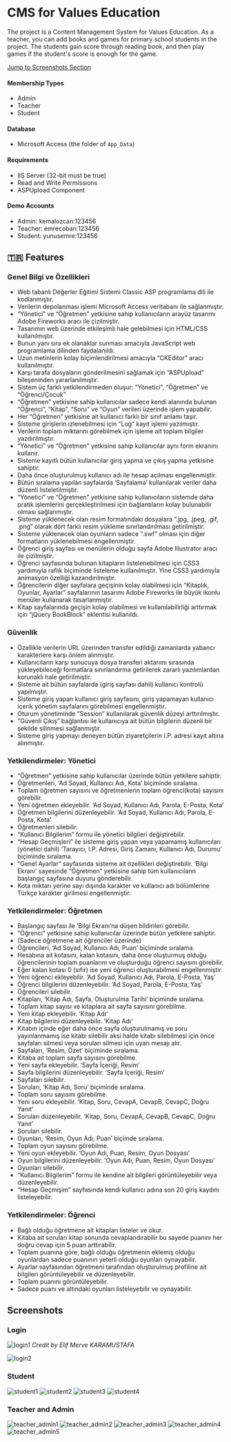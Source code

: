# CMS for Values Education
The project is a Content Management System for Values Education. As a teacher, you can add books and games for primary school students in the project. The students gain score through reading book, and then play games if the student's score is enough for the game.

[Jump to Screenshots Section](#screenshots)

#### **Membership Types**
* Admin
* Teacher
* Student

#### **Database**
* Microsoft Access (the folder of `App_Data`)

#### **Requirements**
* IIS Server (32-bit must be true)
* Read and Write Permissions
* ASPUpload Component

#### **Demo Accounts**
* Admin: kemalozcan:123456
* Teacher: emrecoban:123456
* Student: yunusemre:123456

## :tr: Features
### Genel Bilgi ve Özellikleri
* 	Web tabanlı Değerler Eğitimi Sistemi Classic ASP programlama dili ile kodlanmıştır.
* 	Verilerin depolanması işlemi Microsoft Access veritabanı ile sağlanmıştır.
* 	“Yönetici” ve “Öğretmen” yetkisine sahip kullanıcıların arayüz tasarımı Adobe Fireworks aracı ile çizilmiştir.
* 	Tasarımın web üzerinde etkileşimli hale gelebilmesi için HTML/CSS kullanılmıştır.
* 	Bunun yanı sıra ek olanaklar sunması amacıyla JavaScript web programlama dilinden faydalanıldı.
* 	Uzun metinlerin kolay biçimlendirilmesi amacıyla “CKEditor” aracı kullanılmıştır. 
* 	Karşı tarafa dosyaların gönderilmesini sağlamak için “ASPUpload” bileşeninden yararlanılmıştır.
* 	Sistem üç farklı yetkilendirmeden oluşur: “Yönetici”, “Öğretmen” ve “Öğrenci/Çocuk”
* 	“Öğretmen” yetkisine sahip kullanıcılar sadece kendi alanında bulunan “Öğrenci”, “Kitap”, “Soru” ve “Oyun” verileri üzerinde işlem yapabilir.
* 	Her “Öğretmen” yetkisine ait kullanıcı farklı bir sınıf anlamı taşır. 
* 	Sisteme girişlerin izlenebilmesi için “Log” kayıt işlemi yazılmıştır.
* 	Verilerin toplam miktarını görebilmek için işleme ait toplam bilgiler yazdırılmıştır.
* 	“Yönetici” ve “Öğretmen” yetkisine sahip kullanıcılar aynı form ekranını kullanır.
* 	Sisteme kayıtlı bütün kullanıcılar giriş yapma ve çıkış yapma yetkisine sahiptir.
* 	Daha önce oluşturulmuş kullanıcı adı ile hesap açılması engellenmiştir.
* 	Bütün sıralama yapılan sayfalarda ‘Sayfalama’ kullanılarak veriler daha düzenli listeletilmiştir.
* 	“Yönetici” ve “Öğretmen” yetkisine sahip kullanıcıların sistemde daha pratik işlemlerini gerçekleştirilmesi için bağlantıların kolay bulunabilir olması sağlanmıştır.
* 	Sisteme yüklenecek olan resim formatındaki dosyalara “.jpg, .jpeg, .gif, .png” olarak dört farklı resim yükleme sınırlandırılması getirilmiştir.
* 	Sisteme yüklenecek olan oyunların sadece “.swf” olması için diğer formatların yüklenebilmesi engellenmiştir.
* 	Öğrenci giriş sayfası ve menülerin olduğu sayfa Adobe Illustrator aracı ile çizilmiştir.
* 	Öğrenci sayfasında bulunan kitapların listelenebilmesi için CSS3 yardımıyla raflık biçiminde listeleme kullanılmıştır. Yine CSS3 yardımıyla animasyon özelliği kazandırılmıştır.
* 	Öğrencilerin diğer sayfalara geçişinin kolay olabilmesi için “Kitaplık, Oyunlar, Ayarlar” sayfalarının tasarımı Adobe Fireworks ile büyük ikonlu menüler kullanarak tasarlanmıştır.
* 	Kitap sayfalarında geçişin kolay olabilmesi ve kullanılabilirliği arttırmak için “jQuery BookBlock” eklentisi kullanıldı.

### Güvenlik
* 	Özellikle verilerin URL üzerinden transfer edildiği zamanlarda yabancı karakterlere karşı önlem alınmıştır.
* 	Kullanıcıların karşı sunucuya dosya transferi aktarımı sırasında yükleyebileceği formatlara sınırlandırma getirilerek zararlı yazılımlardan korunaklı  hale getirilmiştir.
* 	Sisteme ait bütün sayfalarda (giriş sayfası dahil) kullanıcı kontrolü yapılmıştır.
* 	Sisteme giriş yapan kullanıcı giriş sayfasını, giriş yapamayan kullanıcı içerik yönetim sayfalarını görebilmesi engellenmiştir.
* 	Oturum yönetiminde “Session” kullanılarak güvenlik düzeyi arttırılmıştır.
* 	“Güvenli Çıkış” bağlantısı ile kullanıcıya ait bütün bilgilerin düzenli bir şekilde silinmesi sağlanmıştır.
* 	Sisteme giriş yapmayı deneyen bütün ziyaretçilerin I.P. adresi kayıt altına alınmıştır.

### Yetkilendirmeler: Yönetici
* 	“Öğretmen” yetkisine sahip kullanıcılar üzerinde bütün yetkilere sahiptir.
* 	Öğretmenleri, ‘Ad Soyad, Kullanıcı Adı, Kota’ biçiminde sıralama.
* 	Toplam öğretmen sayısını ve öğretmenlerin toplam öğrenci(kota) sayısını görebilir.
* 	Yeni öğretmen ekleyebilir. ‘Ad Soyad, Kullanıcı Adı, Parola, E-Posta, Kota’
* 	Öğretmen bilgilerini düzenleyebilir.  ‘Ad Soyad, Kullanıcı Adı, Parola, E-Posta, Kota’
* 	Öğretmenleri silebilir.
* 	“Kullanıcı Bilgilerim” formu ile yönetici bilgileri değiştirebilir.
* 	“Hesap Geçmişleri” ile sisteme giriş yapan veya yapamamış kullanıcıları (yönetici dahil) ‘Tarayıcı, I.P. Adresi, Giriş Zamanı, Kullanıcı Adı, Durumu’ biçiminde sıralama.
* 	“Genel Ayarlar” sayfasında sisteme ait özellikleri değiştirebilir. ‘Bilgi Ekranı’ sayesinde “Öğretmen” yetkisine sahip tüm kullanıcıların başlangıç sayfasına duyuru gönderebilir.
* 	Kota miktarı yerine sayı dışında karakter ve kullanıcı adı bölümlerine Türkçe karakter girilmesi engellenmiştir.

### Yetkilendirmeler: Öğretmen
* 	Başlangıç sayfası ile ‘Bilgi Ekranı’na düşen bildirileri görebilir.
* 	“Öğrenci” yetkisine sahip kullanıcılar üzerinde bütün yetkilere sahiptir. 
* (Sadece öğretmene ait öğrenciler üzerinde)
* 	Öğrencileri, ‘Ad Soyad, Kullanıcı Adı, Puan’ biçiminde sıralama.
* 	Hesabına ait kotasını, kalan kotasını, daha önce oluşturmuş olduğu öğrencilerinin toplam puanlarını ve oluşturduğu öğrenci sayısını görebilir.
* 	Eğer kalan kotası 0 (sıfır) ise yeni öğrenci oluşturabilmesi engellenmiştir.
* 	Yeni öğrenci ekleyebilir. ‘Ad Soyad, Kullanıcı Adı, Parola, E-Posta, Yaş’
* 	Öğrenci bilgilerini düzenleyebilir. ‘Ad Soyad, Parola, E-Posta, Yaş’
* 	Öğrencileri silebilir.
* 	Kitapları, ‘Kitap Adı, Sayfa, Oluşturulma Tarihi’ biçiminde sıralama.
* 	Toplam kitap sayısı ve kitaplara ait sayfa sayısını görebilme.
* 	Yeni kitap ekleyebilir. ‘Kitap Adı’
* 	Kitap bilgilerini düzenleyebilir. ‘Kitap Adı’
* 	Kitabın içinde eğer daha önce sayfa oluşturulmamış ve soru yayınlanmamış ise kitabı silebilir aksi halde kitabı silebilmesi için önce sayfaları silmesi veya soruları silmesi için uyarı mesajı alır.
* 	Sayfaları, ‘Resim, Özet’ biçiminde sıralama.
* 	Kitaba ait toplam sayfa sayısını görebilme.
* 	Yeni sayfa ekleyebilir. ‘Sayfa İçeriği, Resim’
* 	Sayfa bilgilerini düzenleyebilir. ‘Sayfa İçeriği, Resim’
* 	Sayfaları silebilir.
* 	Soruları, ‘Kitap Adı, Soru’ biçiminde sıralama.
* 	Toplam soru sayısını görebilme.
* 	Yeni soru ekleyebilir. ‘Kitap, Soru, CevapA, CevapB, CevapC, Doğru Yanıt’
* 	Soruları düzenleyebilir. ‘Kitap, Soru, CevapA, CevapB, CevapC, Doğru Yanıt’
* 	Soruları silebilir.
* 	Oyunları, ‘Resim, Oyun Adı, Puan’ biçimde sıralama.
* 	Toplam oyun sayısını görebilme.
* 	Yeni oyun ekleyebilir. ‘Oyun Adı, Puan, Resim, Oyun Dosyası’
* 	Oyun bilgilerini düzenleyebilir. ‘Oyun Adı, Puan, Resim, Oyun Dosyası’
* 	Oyunları silebilir.
* 	“Kullanıcı Bilgilerim” formu ile kendine ait bilgileri görüntüleyebilir veya düzenleyebilir.
* 	“Hesap Geçmişim” sayfasında kendi kullanıcı adına son 20 giriş kaydını listeleyebilir.

### Yetkilendirmeler: Öğrenci
* Bağlı olduğu öğretmene ait kitapları listeler ve okur.
* 	Kitaba ait soruları kitap sonunda cevaplandırabilir bu sayede puanını her doğru cevap için 5 puan arttırabilir.
* 	Toplam puanına göre, bağlı olduğu öğretmenin eklemiş olduğu oyunlardan sadece puanının yeterli olduğu oyunları oynayabilir.
* 	Ayarlar sayfasından öğretmeni tarafından oluşturulmuş profiline ait bilgileri görüntüleyebilir ve düzenleyebilir.
* 	Toplam puanını görüntüleyebilir.
* 	Sadece puanı ve altındaki oyunları listeleyebilir ve oynayabilir.

## Screenshots
### Login
![login1](screenshot/1.png)
_Credit by Elif Merve KARAMUSTAFA_

![login2](screenshot/2.png)
### Student
![student1](screenshot/1_1.png)
![student2](screenshot/1_2.png)
![student3](screenshot/1_3.png)
![student4](screenshot/1_4.png)
### Teacher and Admin
![teacher_admin1](screenshot/3.png)
![teacher_admin2](screenshot/4.png)
![teacher_admin3](screenshot/5.png)
![teacher_admin4](screenshot/6.png)
![teacher_admin5](screenshot/7.png)
